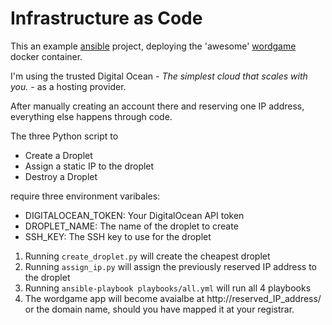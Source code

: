 # Infrastructure as Code

This an example [ansible](https://docs.ansible.com) project, deploying the 'awesome' [wordgame](https://github.com/wolfpaulus/wordgame) docker container.

I'm using the trusted Digital Ocean - <i>The simplest cloud that scales with you.</i> - as a hosting provider.

After manually creating an account there and reserving one IP address, everything else happens through code.

The three Python script to 
- Create a Droplet
- Assign a static IP to the droplet
- Destroy a Droplet

require three environment varibales:

- DIGITALOCEAN_TOKEN: Your DigitalOcean API token
- DROPLET_NAME: The name of the droplet to create
- SSH_KEY: The SSH key to use for the droplet 

1. Running `create_droplet.py` will create the cheapest droplet
2. Running `assign_ip.py` will assign the previously reserved IP address to the droplet
3. Running `ansible-playbook playbooks/all.yml` will run all 4 playbooks
4. The wordgame app will become avaialbe at http://reserved_IP_address/ or the domain name, should you have mapped it at your registrar.


